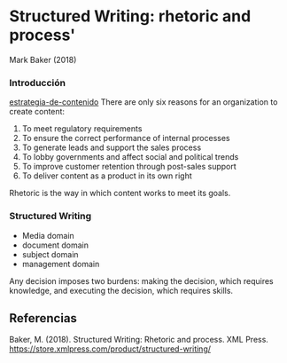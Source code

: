 # Structured Writing: rhetoric and process'

Mark Baker (2018)

### Introducción

[estrategia-de-contenido](estrategia-de-contenido.md) There are only six reasons for an organization to create content:

1. To meet regulatory requirements
1. To ensure the correct performance of internal processes
1. To generate leads and support the sales process
1. To lobby governments and affect social and political trends
1. To improve customer retention through post-sales support
1. To deliver content as a product in its own right

Rhetoric is the way in which content works to meet its goals.

### Structured Writing

* Media domain
* document domain
* subject domain
* management domain

Any decision imposes two burdens: making the decision, which requires knowledge, and executing the decision, which requires skills.

## Referencias

Baker, M. (2018). Structured Writing: Rhetoric and process. XML Press. https://store.xmlpress.com/product/structured-writing/
